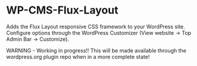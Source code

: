 # WP-CMS-Flux-Layout
Adds the Flux Layout responsive CSS framework to your WordPress site. Configure options through the WordPress Customizer (View website -> Top Admin Bar -> Customize).

WARNING - Working in progress!! This will be made available through the wordpress.org plugin repo when in a more complete state!
